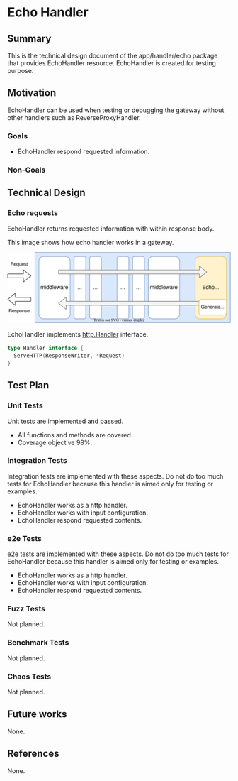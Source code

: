 # Echo Handler

## Summary

This is the technical design document of the app/handler/echo package that provides EchoHandler resource.
EchoHandler is created for testing purpose.

## Motivation

EchoHandler can be used when testing or debugging the gateway without other handlers such as ReverseProxyHandler.

### Goals

- EchoHandler respond requested information.

### Non-Goals

## Technical Design

### Echo requests

EchoHandler returns requested information with within response body.

This image shows how echo handler works in a gateway.

![echo-handler.svg](./img/echo-handler.svg)

EchoHandler implements [http.Handler](https://pkg.go.dev/net/http#Handler) interface.

```go
type Handler interface {
  ServeHTTP(ResponseWriter, *Request)
}
```

## Test Plan

### Unit Tests

Unit tests are implemented and passed.

- All functions and methods are covered.
- Coverage objective 98%.

### Integration Tests

Integration tests are implemented with these aspects.
Do not do too much tests for EchoHandler because this handler is
aimed only for testing or examples.

- EchoHandler works as a http handler.
- EchoHandler works with input configuration.
- EchoHandler respond requested contents.

### e2e Tests

e2e tests are implemented with these aspects.
Do not do too much tests for EchoHandler because this handler is
aimed only for testing or examples.

- EchoHandler works as a http handler.
- EchoHandler works with input configuration.
- EchoHandler respond requested contents.

### Fuzz Tests

Not planned.

### Benchmark Tests

Not planned.

### Chaos Tests

Not planned.

## Future works

None.

## References

None.
